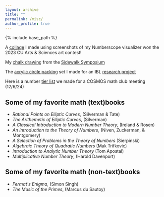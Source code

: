 ```yaml
---
layout: archive
title: ""
permalink: /misc/
author_profile: true
---
```


{% include base_path %}

A [collage](/files/CollatzHD.jpg) I made using screenshots of my Numberscope visualizer won the 2023 CU Arts & Sciences art contest!

My [chalk drawing](/files/SSCircles1.jpg) from the <a href="https://www.colorado.edu/urop/outreach/events/honors-sidewalk-symposium">Sidewalk Symposium</a>

The [acrylic circle packing](/files/circles.jpg) set I made for an IBL <a href="https://clydekertzer.com/researchexperience/">research project</a> 

Here is a number [tier list](/files/tierlist.png) we made for a COSMOS math club meeting (12/6/24)

## Some of my favorite math (text)books
  * _Rational Points on Elliptic Curves_, (Silverman & Tate)
  * _The Arithemetic of Elliptic Curves_, (Silverman)
  * _A Classical Introduction to Modern Number Theory_, (Ireland & Rosen)
  * _An Introduction to the Theory of Numbers_, (Niven, Zuckerman, & Montgomery)
  * _A Selection of Problems in the Theory of Numbers_ (Sierpinski)
  * _Algebraic Theory of Quadratic Numbers_ (Mak Trifkovic)
  * _Introduction to Analytic Number Theory_ (Tom Apostal)
  * _Multiplicative Number Theory_, (Harold Davenport)

## Some of my favorite math (non-text)books
  * _Fermat's Enigma_, (Simon Singh)
  * _The Music of the Primes_, (Marcus du Sautoy) 
